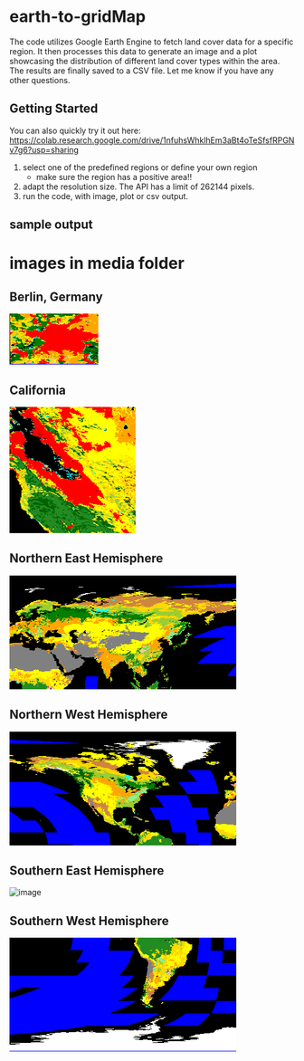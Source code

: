 # earth-to-gridMap

The code utilizes Google Earth Engine to fetch land cover data for a specific region. It then processes this data to generate an image and a plot showcasing the distribution of different land cover types within the area. The results are finally saved to a CSV file. Let me know if you have any other questions.

## Getting Started
You can also quickly try it out here: 
https://colab.research.google.com/drive/1nfuhsWhklhEm3aBt4oTeSfsfRPGNv7g6?usp=sharing

1. select one of the predefined regions or define your own region
   - make sure the region has a positive area!!
2. adapt the resolution size. The API has a limit of 262144 pixels.
3. run the code, with image, plot or csv output.

## sample output

# images in media folder

## Berlin, Germany
![image](media/berlin.png)

## California
![image](media/California.png)

## Northern East Hemisphere
![image](media/north_east_hemisphere.png)

## Northern West Hemisphere
![image](media/north_west_hemisphere.png)

## Southern East Hemisphere
![image](media/south_east_hemisphere.png)

## Southern West Hemisphere
![image](media/south_west_hemisphere.png)